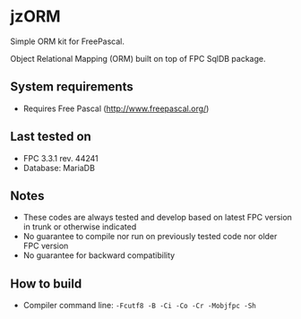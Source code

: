 # jzORM
Simple ORM kit for FreePascal.

Object Relational Mapping (ORM) built on top of FPC SqlDB package.

## System requirements
* Requires Free Pascal (http://www.freepascal.org/)

## Last tested on
* FPC 3.3.1 rev. 44241
* Database: MariaDB

## Notes
* These codes are always tested and develop based on latest FPC version in trunk or otherwise indicated
* No guarantee to compile nor run on previously tested code nor older FPC version
* No guarantee for backward compatibility

## How to build
* Compiler command line:
`-Fcutf8 -B -Ci -Co -Cr -Mobjfpc -Sh`
